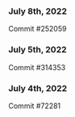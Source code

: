 ### July 8th, 2022

Commit #252059

### July 5th, 2022

Commit #314353


### July 4th, 2022

Commit #72281
